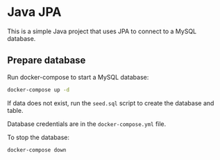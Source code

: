 # Java JPA

This is a simple Java project that uses JPA to connect to a MySQL database.

## Prepare database

Run docker-compose to start a MySQL database:

```bash
docker-compose up -d
```

If data does not exist, run the `seed.sql` script to create the database and table.

Database credentials are in the `docker-compose.yml` file.

To stop the database:

```bash
docker-compose down
```

